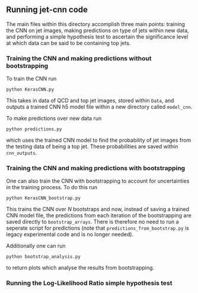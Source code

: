 ## Running jet-cnn code

The main files within this directory accomplish three main points: training the CNN on jet images, making predictions on type of jets within new data, and performing a simple hypothesis test to ascertain the significance level at which data can be said to be containing top jets. 

### Training the CNN and making predictions without bootstrapping

To train the CNN run 
```
python KerasCNN.py
```
This takes in data of QCD and top jet images, stored within `Data`, and outputs a trained CNN h5 model file within a new directory called `model_cnn`.

To make predictions over new data run
```
python predictions.py
```
which uses the trained CNN model to find the probability of jet images from the testing data of being a top jet. These probabilities are saved within `cnn_outputs`.

### Training the CNN and making predictions with bootstrapping

One can also train the CNN with bootstrapping to account for uncertainties in the training process. To do this run
```
python KerasCNN_bootstrap.py
```
This trains the CNN over $N$ bootstraps and now, instead of saving a trained CNN model file, the predictions from each iteration of the bootstrapping are saved directly to `bootstrap_arrays`. There is therefore no need to run a seperate script for predictions (note that `predictions_from_bootstrap.py` is legacy experimental code and is no longer needed).

Additionally one can run 
```
python bootstrap_analysis.py
```
to return plots which analyse the results from bootstrapping.

### Running the Log-Likelihood Ratio simple hypothesis test



